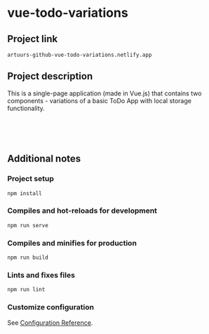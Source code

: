 # vue-todo-variations

## Project link
```
artuurs-github-vue-todo-variations.netlify.app
```

## Project description

This is a single-page application (made in Vue.js) that contains two components - variations of a basic ToDo App with local storage functionality.

<br/>
<br/>
<br/>

## Additional notes

### Project setup
```
npm install
```

### Compiles and hot-reloads for development
```
npm run serve
```

### Compiles and minifies for production
```
npm run build
```

### Lints and fixes files
```
npm run lint
```

### Customize configuration
See [Configuration Reference](https://cli.vuejs.org/config/).
